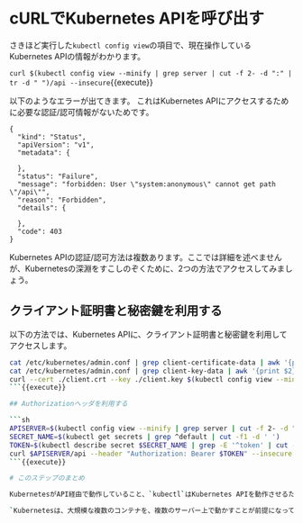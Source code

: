 # cURLでKubernetes APIを呼び出す

さきほど実行した`kubectl config view`の項目で、現在操作しているKubernetes APIの情報がわかります。

`curl $(kubectl config view --minify | grep server | cut -f 2- -d ":" | tr -d " ")/api --insecure`{{execute}}

以下のようなエラーが出てきます。
これはKubernetes APIにアクセスするために必要な認証/認可情報がないためです。

```
{
  "kind": "Status",
  "apiVersion": "v1",
  "metadata": {
    
  },
  "status": "Failure",
  "message": "forbidden: User \"system:anonymous\" cannot get path \"/api\"",
  "reason": "Forbidden",
  "details": {
    
  },
  "code": 403
}
```

Kubernetes APIの認証/認可方法は複数あります。ここでは詳細を述べませんが、Kubernetesの深淵をすこしのぞくために、2つの方法でアクセスしてみましょう。

## クライアント証明書と秘密鍵を利用する

以下の方法では、Kubernetes APIに、クライアント証明書と秘密鍵を利用してアクセスします。

```sh
cat /etc/kubernetes/admin.conf | grep client-certificate-data | awk '{print $2}' | base64 -d > client.crt
cat /etc/kubernetes/admin.conf | grep client-key-data | awk '{print $2}' | base64 -d > client.key
curl --cert ./client.crt --key ./client.key $(kubectl config view --minify | grep server | cut -f 2- -d ":" | tr -d " ")/api --insecure
```{{execute}}

## Authorizationヘッダを利用する

```sh
APISERVER=$(kubectl config view --minify | grep server | cut -f 2- -d ":" | tr -d " ")
SECRET_NAME=$(kubectl get secrets | grep ^default | cut -f1 -d ' ')
TOKEN=$(kubectl describe secret $SECRET_NAME | grep -E '^token' | cut -f2 -d':' | tr -d " ")
curl $APISERVER/api --header "Authorization: Bearer $TOKEN" --insecure
```{{execute}}

# このステップのまとめ

KubernetesがAPI経由で動作していること、`kubectl`はKubernetes APIを動作させるためのツールであることが学べたと思います。

`Kubernetesは、大規模な複数のコンテナを、複数のサーバー上で動かすことが前提になってます。そのため、デフォルトでもある程度APIの保護はされていますが、攻撃されやすい部分であるため、理解した上で適切に保護することが重要です。`
